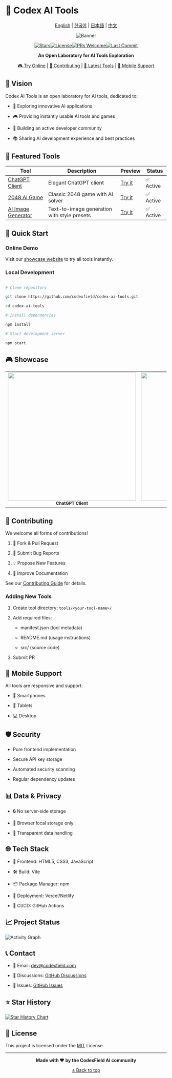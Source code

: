 # 🚀 Codex AI Tools


<div align="center">

[English](README.md) | [한국어](README.ko.md) | [日本語](README.ja.md) | [中文](README.zh-CN.md)

![Banner](https://via.placeholder.com/800x200/10a37f/ffffff?text=Codex+AI+Tools)

[![Stars](https://img.shields.io/github/stars/codexfield/codex-ai-tools?style=social)](https://github.com/codexfield/codex-ai-tools/stargazers)[![License](https://img.shields.io/badge/license-MIT-blue.svg)](LICENSE)[![PRs Welcome](https://img.shields.io/badge/PRs-welcome-brightgreen.svg)](CONTRIBUTING.md)[![Last Commit](https://img.shields.io/github/last-commit/codexfield/codex-ai-tools)](https://github.com/codexfield/codex-ai-tools/commits/main)

**An Open Laboratory for AI Tools Exploration**

[🎮 Try Online](https://codex-ai-tools.vercel.app) | [📖 Contributing](CONTRIBUTING.md) | [🌟 Latest Tools](#featured-tools) | [📱 Mobile Support](#mobile-support)

</div>


## 🎯 Vision

Codex AI Tools is an open laboratory for AI tools, dedicated to:

- 🔬 Exploring innovative AI applications

- 🎮 Providing instantly usable AI tools and games

- 🤝 Building an active developer community

- 📚 Sharing AI development experience and best practices

## 🌟 Featured Tools

| Tool | Description | Preview | Status |
|------|-------------|---------|---------|
| [ChatGPT Client](tools/chat-gpt) | Elegant ChatGPT client | [Try it](https://codex-ai-tools.vercel.app/chat-gpt) | ✅ Active |
| [2048 AI Game](tools/game-2048) | Classic 2048 game with AI solver | [Try it](https://codex-ai-tools.vercel.app/game-2048) | ✅ Active |
| [AI Image Generator](tools/image-generator) | Text-to-image generation with style presets | [Try it](https://codex-ai-tools.vercel.app/image-generator) | ✅ Active |


## 🚀 Quick Start

### Online Demo

Visit our [showcase website](https://codex-ai-tools.vercel.app) to try all tools instantly.

### Local Development

```bash

# Clone repository

git clone https://github.com/codexfield/codex-ai-tools.git

cd codex-ai-tools

# Install dependencies

npm install

# Start development server

npm start

```

## 🎮 Showcase

<div align="center">
    <table>
        <tr>
            <td align="center">
                <img src="docs/images/chat-preview.png" width="400px"/><br />
                <sub><b>ChatGPT Client</b></sub>
            </td>
            <td align="center">
                <img src="docs/images/2048-preview.png" width="400px"/><br />
                <sub><b>2048 AI Game</b></sub>
            </td>
        </tr>
    </table>
</div>

## 🤝 Contributing

We welcome all forms of contributions!

1. 🔄 Fork & Pull Request

2. 🐛 Submit Bug Reports

3. 💡 Propose New Features

4. 📖 Improve Documentation

See our [Contributing Guide](CONTRIBUTING.md) for details.

### Adding New Tools

1. Create tool directory: `tools/<your-tool-name>/`

2. Add required files:

   - manifest.json (tool metadata)

   - README.md (usage instructions)

   - src/ (source code)

3. Submit PR

## 📱 Mobile Support

All tools are responsive and support:

- 📱 Smartphones

- 📱 Tablets

- 💻 Desktop

## 🛡️ Security

- Pure frontend implementation

- Secure API key storage

- Automated security scanning

- Regular dependency updates

## 📊 Data & Privacy

- 🔒 No server-side storage

- 💾 Browser local storage only

- 🤝 Transparent data handling

## 🌐 Tech Stack

- 🎨 Frontend: HTML5, CSS3, JavaScript

- 🛠️ Build: Vite

- 📦 Package Manager: npm

- 🚀 Deployment: Vercel/Netlify

- 🔄 CI/CD: GitHub Actions

## 📈 Project Status

![Activity Graph](https://activity-graph.herokuapp.com/graph?username=codexfield&theme=minimal)

## 📞 Contact

- 📧 Email: [dev@codexfield.com](mailto:dev@codexfield.com)

- 💬 Discussions: [GitHub Discussions](https://github.com/codexfield/codex-ai-tools/discussions)

- 🐛 Issues: [GitHub Issues](https://github.com/codexfield/codex-ai-tools/issues)

## ⭐ Star History

[![Star History Chart](https://api.star-history.com/svg?repos=codexfield/codex-ai-tools&type=Date)](https://star-history.com/#codexfield/codex-ai-tools&Date)

## 📜 License

This project is licensed under the [MIT](LICENSE) License.

---

<div align="center">

**Made with ❤️ by the CodexField AI community**

[🔝 Back to top](#-codex-ai-tools)

</div>